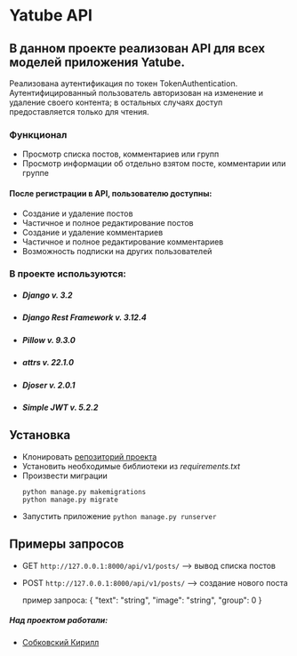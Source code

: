 # Yatube API

## В данном проекте реализован API для всех моделей приложения Yatube.
Реализована аутентификация по токен TokenAuthentication. Аутентифицированный пользователь авторизован на изменение и удаление своего контента; в остальных случаях доступ предоставляется только для чтения.

### Функционал
* Просмотр списка постов, комментариев или групп
* Просмотр информации об отдельно взятом посте, комментарии или группе

#### После регистрации в API, пользователю доступны:
* Создание и удаление постов
* Частичное и полное редактирование постов
* Создание и удаление комментариев
* Частичное и полное редактирование комментариев
* Возможность подписки на других пользователей

### В проекте используются:
* ##### Django v. 3.2
* ##### Django Rest Framework v. 3.12.4
* ##### Pillow v. 9.3.0
* ##### attrs v. 22.1.0
* ##### Djoser v. 2.0.1
* ##### Simple JWT v. 5.2.2

## Установка

* Клонировать [репозиторий проекта](https://github.com/Sobiyk/api_yatube)
* Установить необходимые библиотеки из *requirements.txt*
* Произвести миграции 
  ```
  python manage.py makemigrations
  python manage.py migrate
  ```
* Запустить приложение `python manage.py runserver`

## Примеры запросов

* GET `http://127.0.0.1:8000/api/v1/posts/` --> вывод списка постов
* POST `http://127.0.0.1:8000/api/v1/posts/` --> создание нового поста

  пример запроса:
                  {
                      "text": "string",
                      "image": "string",
                      "group": 0
                  }
                  
  


##### Над проектом работали:
* [Собковский Кирилл](https://github.com/Sobiyk)
